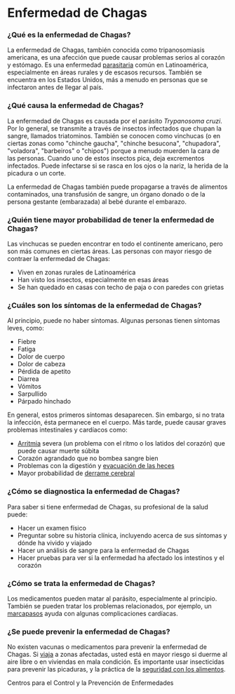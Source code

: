 Enfermedad de Chagas
====================


### ¿Qué es la enfermedad de Chagas?


La enfermedad de Chagas, también conocida como tripanosomiasis americana, es una afección que puede causar problemas serios al corazón y estómago. Es una enfermedad [parasitaria](https://medlineplus.gov/spanish/parasiticdiseases.html) común en Latinoamérica, especialmente en áreas rurales y de escasos recursos. También se encuentra en los Estados Unidos, más a menudo en personas que se infectaron antes de llegar al país.


### ¿Qué causa la enfermedad de Chagas?


La enfermedad de Chagas es causada por el parásito *Trypanosoma cruzi*. Por lo general, se transmite a través de insectos infectados que chupan la sangre, llamados triatominos. También se conocen como vinchucas (o en ciertas zonas como "chinche gaucha", "chinche besucona", "chupadora", "voladora", "barbeiros" o "chipos") porque a menudo muerden la cara de las personas. Cuando uno de estos insectos pica, deja excrementos infectados. Puede infectarse si se rasca en los ojos o la nariz, la herida de la picadura o un corte.


La enfermedad de Chagas también puede propagarse a través de alimentos contaminados, una transfusión de sangre, un órgano donado o de la persona gestante (embarazada) al bebé durante el embarazo.


### ¿Quién tiene mayor probabilidad de tener la enfermedad de Chagas?


Las vinchucas se pueden encontrar en todo el continente americano, pero son más comunes en ciertas áreas. Las personas con mayor riesgo de contraer la enfermedad de Chagas:


* Viven en zonas rurales de Latinoamérica
* Han visto los insectos, especialmente en esas áreas
* Se han quedado en casas con techo de paja o con paredes con grietas


### ¿Cuáles son los síntomas de la enfermedad de Chagas?


Al principio, puede no haber síntomas. Algunas personas tienen síntomas leves, como:


* Fiebre
* Fatiga
* Dolor de cuerpo
* Dolor de cabeza
* Pérdida de apetito
* Diarrea
* Vómitos
* Sarpullido
* Párpado hinchado


En general, estos primeros síntomas desaparecen. Sin embargo, si no trata la infección, ésta permanece en el cuerpo. Más tarde, puede causar graves problemas intestinales y cardíacos como:


* [Arritmia](https://medlineplus.gov/spanish/arrhythmia.html) severa (un problema con el ritmo o los latidos del corazón) que puede causar muerte súbita
* Corazón agrandado que no bombea sangre bien
* Problemas con la digestión y [evacuación de las heces](https://medlineplus.gov/spanish/bowelmovement.html)
* Mayor probabilidad de [derrame cerebral](https://medlineplus.gov/spanish/stroke.html)


### ¿Cómo se diagnostica la enfermedad de Chagas?


Para saber si tiene enfermedad de Chagas, su profesional de la salud puede:


* Hacer un examen físico
* Preguntar sobre su historia clínica, incluyendo acerca de sus síntomas y dónde ha vivido y viajado
* Hacer un análisis de sangre para la enfermedad de Chagas
* Hacer pruebas para ver si la enfermedad ha afectado los intestinos y el corazón


### ¿Cómo se trata la enfermedad de Chagas?


Los medicamentos pueden matar al parásito, especialmente al principio. También se pueden tratar los problemas relacionados, por ejemplo, un [marcapasos](https://medlineplus.gov/spanish/pacemakersandimplantabledefibrillators.html) ayuda con algunas complicaciones cardíacas.


### ¿Se puede prevenir la enfermedad de Chagas?


No existen vacunas o medicamentos para prevenir la enfermedad de Chagas. Si [viaja](https://medlineplus.gov/spanish/travelershealth.html) a zonas afectadas, usted está en mayor riesgo si duerme al aire libre o en viviendas en mala condición. Es importante usar insecticidas para prevenir las picaduras, y la práctica de la [seguridad con los alimentos](https://medlineplus.gov/spanish/foodsafety.html).


Centros para el Control y la Prevención de Enfermedades

